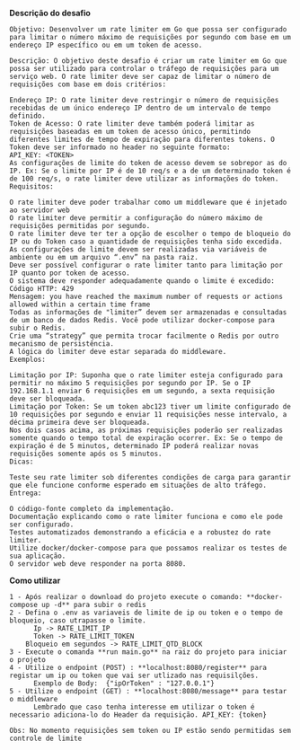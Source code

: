 **Descrição do desafio**

    Objetivo: Desenvolver um rate limiter em Go que possa ser configurado para limitar o número máximo de requisições por segundo com base em um endereço IP específico ou em um token de acesso.
    
    Descrição: O objetivo deste desafio é criar um rate limiter em Go que possa ser utilizado para controlar o tráfego de requisições para um serviço web. O rate limiter deve ser capaz de limitar o número de requisições com base em dois critérios:
    
    Endereço IP: O rate limiter deve restringir o número de requisições recebidas de um único endereço IP dentro de um intervalo de tempo definido.
    Token de Acesso: O rate limiter deve também poderá limitar as requisições baseadas em um token de acesso único, permitindo diferentes limites de tempo de expiração para diferentes tokens. O Token deve ser informado no header no seguinte formato:
    API_KEY: <TOKEN>
    As configurações de limite do token de acesso devem se sobrepor as do IP. Ex: Se o limite por IP é de 10 req/s e a de um determinado token é de 100 req/s, o rate limiter deve utilizar as informações do token.
    Requisitos:
    
    O rate limiter deve poder trabalhar como um middleware que é injetado ao servidor web
    O rate limiter deve permitir a configuração do número máximo de requisições permitidas por segundo.
    O rate limiter deve ter ter a opção de escolher o tempo de bloqueio do IP ou do Token caso a quantidade de requisições tenha sido excedida.
    As configurações de limite devem ser realizadas via variáveis de ambiente ou em um arquivo “.env” na pasta raiz.
    Deve ser possível configurar o rate limiter tanto para limitação por IP quanto por token de acesso.
    O sistema deve responder adequadamente quando o limite é excedido:
    Código HTTP: 429
    Mensagem: you have reached the maximum number of requests or actions allowed within a certain time frame
    Todas as informações de "limiter” devem ser armazenadas e consultadas de um banco de dados Redis. Você pode utilizar docker-compose para subir o Redis.
    Crie uma “strategy” que permita trocar facilmente o Redis por outro mecanismo de persistência.
    A lógica do limiter deve estar separada do middleware.
    Exemplos:
    
    Limitação por IP: Suponha que o rate limiter esteja configurado para permitir no máximo 5 requisições por segundo por IP. Se o IP 192.168.1.1 enviar 6 requisições em um segundo, a sexta requisição deve ser bloqueada.
    Limitação por Token: Se um token abc123 tiver um limite configurado de 10 requisições por segundo e enviar 11 requisições nesse intervalo, a décima primeira deve ser bloqueada.
    Nos dois casos acima, as próximas requisições poderão ser realizadas somente quando o tempo total de expiração ocorrer. Ex: Se o tempo de expiração é de 5 minutos, determinado IP poderá realizar novas requisições somente após os 5 minutos.
    Dicas:
    
    Teste seu rate limiter sob diferentes condições de carga para garantir que ele funcione conforme esperado em situações de alto tráfego.
    Entrega:
    
    O código-fonte completo da implementação.
    Documentação explicando como o rate limiter funciona e como ele pode ser configurado.
    Testes automatizados demonstrando a eficácia e a robustez do rate limiter.
    Utilize docker/docker-compose para que possamos realizar os testes de sua aplicação.
    O servidor web deve responder na porta 8080.

**Como utilizar**

    1 - Após realizar o download do projeto execute o comando: **docker-compose up -d** para subir o redis 
    2 - Defina o .env as variaveis de limite de ip ou token e o tempo de bloqueio, caso utrapasse o limite. 
          Ip -> RATE_LIMIT_IP
          Token -> RATE_LIMIT_TOKEN
        Bloqueio em segundos -> RATE_LIMIT_QTD_BLOCK
    3 - Execute o comanda **run main.go** na raiz do projeto para iniciar o projeto
    4 - Utilize o endpoint (POST) : **localhost:8080/register** para registar um ip ou token que vai ser utlizado nas requisilções.
          Exemplo de Body:  {"ipOrToken" : "127.0.0.1"}
    5 - Utilize o endpoint (GET) : **localhost:8080/message** para testar o middleware 
          Lembrado que caso tenha interesse em utilizar o token é necessario adiciona-lo do Header da requisição. API_KEY: {token} 

    Obs: No momento requisições sem token ou IP estão sendo permitidas sem controle de limite
